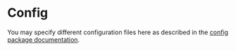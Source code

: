 # Config

You may specify different configuration files here as described in the [config package documentation](http://lorenwest.github.io/node-config/latest/).
